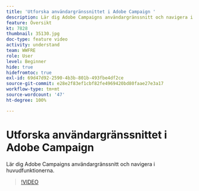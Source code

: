```yaml
---
title: 'Utforska användargränssnittet i Adobe Campaign '
description: Lär dig Adobe Campaigns användargränssnitt och navigera i huvudfunktionerna.
feature: Översikt
kt: 7828
thumbnail: 35130.jpg
doc-type: feature video
activity: understand
team: WWFRE
role: User
level: Beginner
hide: true
hidefromtoc: true
exl-id: 69d47d92-2590-4b3b-801b-493fbe4df2ce
source-git-commit: e28e2f83ef1cbf82fe4969420bd80faae27e3a17
workflow-type: tm+mt
source-wordcount: '47'
ht-degree: 100%

---
```


# Utforska användargränssnittet i Adobe Campaign 

Lär dig Adobe Campaigns användargränssnitt och navigera i huvudfunktionerna.

>[!VIDEO](https://video.tv.adobe.com/v/35130?quality=12)
